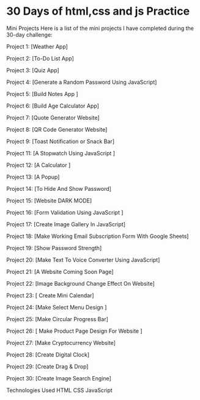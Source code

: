 # 30 Days of html,css and js Practice

Mini Projects
Here is a list of the mini projects I have completed during the 30-day challenge:

Project 1: [Weather App]

Project 2: [To-Do List App]

Project 3: [Quiz App]

Project 4: [Generate a Random Password Using JavaScript]

Project 5: [Build Notes App ]

Project 6: [Build Age Calculator App]

Project 7: [Quote Generator Website]

Project 8: [QR Code Generator Website]

Project 9: [Toast Notification or Snack Bar]

Project 11: [A Stopwatch Using JavaScript ]

Project 12: [A Calculator ]

Project 13: [A Popup]

Project 14: [To Hide And Show Password]

Project 15: [Website DARK MODE]

Project 16: [Form Validation Using JavaScript ]

Project 17: [Create Image Gallery In JavaScript]

Project 18: [Make Working Email Subscription Form With Google Sheets]

Project 19: [Show Password Strength]

Project 20: [Make Text To Voice Converter Using JavaScript]

Project 21: [A Website Coming Soon Page]

Project 22: [Image Background Change Effect On Website]

Project 23: [ Create Mini Calendar]

Project 24: [Make Select Menu Design ]

Project 25: [Make Circular Progress Bar]

Project 26: [ Make Product Page Design For Website ]

Project 27: [Make Cryptocurrency Website]

Project 28: [Create Digital Clock]

Project 29: [Create Drag & Drop]

Project 30: [Create Image Search Engine]

Technologies Used
HTML
CSS
JavaScript 
